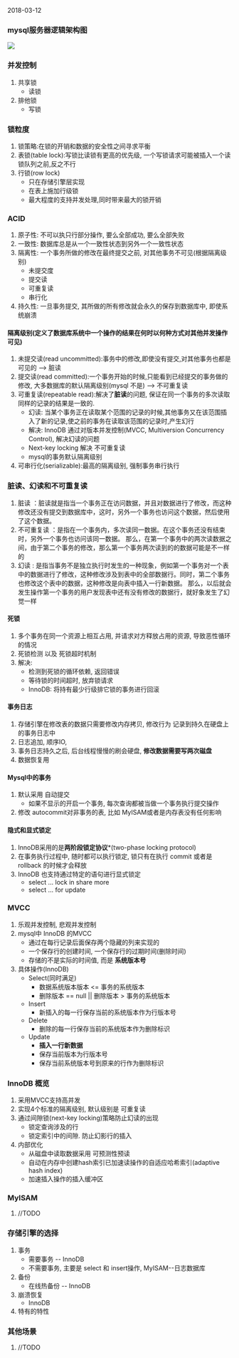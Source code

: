 2018-03-12

### mysql服务器逻辑架构图
![](https://github.com/t734070824/tq.java/blob/master/tq.java.mysql/src/main/java/_high_performance_mysql_3nd/_1_framework_history/1.jpg?raw=true)


### 并发控制
1. 共享锁
    - 读锁
2. 排他锁
    - 写锁

### 锁粒度
1. 锁策略:在锁的开销和数据的安全性之间寻求平衡
2. 表锁(table lock):写锁比读锁有更高的优先级, 一个写锁请求可能被插入一个读锁队列之前,反之不行
3. 行锁(row lock)
    - 只在存储引擎层实现
    - 在表上施加行级锁
    - 最大程度的支持并发处理,同时带来最大的锁开销

### ACID
1. 原子性: 不可以执只行部分操作, 要么全部成功, 要么全部失败
2. 一致性: 数据库总是从一个一致性状态到另外一个一致性状态
3. 隔离性: 一个事务所做的修改在最终提交之前, 对其他事务不可见(根据隔离级别)
    - 未提交度
    - 提交读
    - 可重复读
    - 串行化
4. 持久性: 一旦事务提交, 其所做的所有修改就会永久的保存到数据库中, 即使系统崩溃

#### 隔离级别(定义了数据库系统中一个操作的结果在何时以何种方式对其他并发操作可见)
1. 未提交读(read uncommitted):事务中的修改,即使没有提交,对其他事务也都是可见的 --> 脏读
2. 提交读(read committed):一个事务开始的时候,只能看到已经提交的事务做的修改, 大多数据库的默认隔离级别(mysql 不是) --> 不可重复读
3. 可重复读(repeatable read):解决了**脏读**的问题, 保证在同一个事务的多次读取同样的记录的结果是一致的.
    - 幻读: 当某个事务正在读取某个范围的记录的时候,其他事务又在该范围插入了新的记录,使之前的事务在读取该范围的记录时,产生幻行
    - 解决: InnoDB 通过对版本并发控制(MVCC, Multiversion Concurrency Control),  解决幻读的问题
    - Next-key locking 解决 不可重复读
    - mysql的事务默认隔离级别
4. 可串行化(serializable):最高的隔离级别, 强制事务串行执行

### 脏读、幻读和不可重复读
1. 脏读 ：脏读就是指当一个事务正在访问数据，并且对数据进行了修改，而这种修改还没有提交到数据库中，这时，另外一个事务也访问这个数据，然后使用了这个数据。
2. 不可重复读 ：是指在一个事务内，多次读同一数据。在这个事务还没有结束时，另外一个事务也访问该同一数据。
    那么，在第一个事务中的两次读数据之间，由于第二个事务的修改，那么第一个事务两次读到的的数据可能是不一样的
3. 幻读 : 是指当事务不是独立执行时发生的一种现象，例如第一个事务对一个表中的数据进行了修改，这种修改涉及到表中的全部数据行。同时，第二个事务也修改这个表中的数据，这种修改是向表中插入一行新数据。
    那么，以后就会发生操作第一个事务的用户发现表中还有没有修改的数据行，就好象发生了幻觉一样    

#### 死锁
1. 多个事务在同一个资源上相互占用, 并请求对方释放占用的资源, 导致恶性循环的情况
2. 死锁检测 以及 死锁超时机制
2. 解决:
    - 检测到死锁的循环依赖, 返回错误
    - 等待锁的时间超时, 放弃锁请求
    - InnoDB: 将持有最少行级排它锁的事务进行回滚
    
#### 事务日志
1. 存储引擎在修改表的数据只需要修改内存拷贝, 修改行为 记录到持久在硬盘上的事务日志中
2. 日志追加, 顺序IO, 
3. 事务日志持久之后, 后台线程慢慢的刷会硬盘, **修改数据需要写两次磁盘**
4. 数据恢复用

#### Mysql中的事务
1. 默认采用 自动提交
    - 如果不显示的开启一个事务, 每次查询都被当做一个事务执行提交操作
2. 修改 autocommit对非事务的表, 比如 MyISAM或者是内存表没有任何影响

#### 隐式和显式锁定
1. InnoDB采用的是**两阶段锁定协议***(two-phase locking protocol)
2. 在事务执行过程中, 随时都可以执行锁定, 锁只有在执行 commit 或者是 rollback 的时候才会释放
3. InnoDB 也支持通过特定的语句进行显式锁定
    - select ... lock in share more
    - select ... for update

### MVCC
1. 乐观并发控制, 悲观并发控制
2. mysql中 InnoDB 的MVCC
    - 通过在每行记录后面保存两个隐藏的列来实现的
    - 一个保存行的创建时间, 一个保存行的过期时间(删除时间)     
    - 存储的不是实际的时间值, 而是 **系统版本号**
3. 具体操作(InnoDB)
    - Select(同时满足)
        - 数据系统版本版本 <= 事务的系统版本
        - 删除版本 == null || 删除版本 > 事务的系统版本
    - Insert
        - 新插入的每一行保存当前的系统版本作为行版本号
    - Delete
        - 删除的每一行保存当前的系统版本作为删除标识
    - Update
        - **插入一行新数据**
        - 保存当前版本为行版本号
        - 保存当前系统版本号到原来的行作为删除标识

### InnoDB 概览
1. 采用MVCC支持高并发
2. 实现4个标准的隔离级别, 默认级别是 可重复读
3. 通过间隙锁(next-key locking)策略防止幻读的出现
    - 锁定查询涉及的行
    - 锁定索引中的间隙. 防止幻影行的插入
4. 内部优化
    - 从磁盘中读取数据采用 可预测性预读
    - 自动在内存中创建hash索引已加速读操作的自适应哈希索引(adaptive hash index)
    - 加速插入操作的插入缓冲区

### MyISAM
1. //TODO

### 存储引擎的选择
1. 事务
    - 需要事务 -- InnoDB
    - 不需要事务, 主要是 select 和 insert操作, MyISAM--日志数据库
2. 备份
    - 在线热备份 -- InnoDB
3. 崩溃恢复
    - InnoDB
4. 特有的特性


### 其他场景
1. //TODO